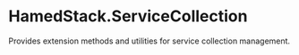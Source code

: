 # HamedStack.ServiceCollection
Provides extension methods and utilities for service collection management.
